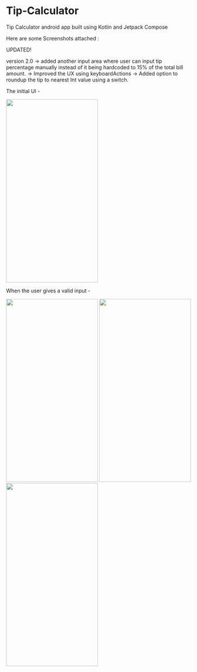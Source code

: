 # Tip-Calculator
Tip Calculator android app built using Kotlin and Jetpack Compose

Here are some Screenshots attached : 


UPDATED!

version 2.0
-> added another input area where user can input tip percentage manually instead of it being hardcoded to 15% of the total bill amount.
-> Improved the UX using keyboardActions
-> Added option to roundup the tip to nearest Int value using a switch.

The initial UI -

<img src="https://user-images.githubusercontent.com/62481122/212397302-64cbc7cd-4e6a-41c5-80d3-e5832148faf3.png" width="250" height="500">

When the user gives a valid input - 

<img src="https://user-images.githubusercontent.com/62481122/212397329-6850d306-c50c-4563-a909-c76cdcf4e319.png" width="250" height="500">

<img src="https://user-images.githubusercontent.com/62481122/212397335-604830a4-fb85-44df-9884-f1991a7b6b13.png" width="250" height="500">


<img src="https://user-images.githubusercontent.com/62481122/212397319-2fec6ac2-6c1f-495c-b286-e38ecd8a925d.png" width="250" height="500">










